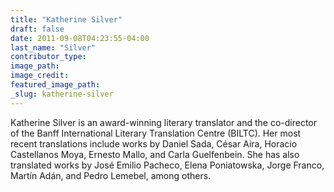 ```yaml
---
title: "Katherine Silver"
draft: false
date: 2011-09-08T04:23:55-04:00
last_name: "Silver"
contributor_type:
image_path:
image_credit:
featured_image_path:
_slug: katherine-silver
---
```


Katherine Silver is an award-winning literary translator and the co-director of the Banff International Literary Translation Centre (BILTC). Her most recent translations include works by Daniel Sada, César Aira, Horacio Castellanos Moya, Ernesto Mallo, and Carla Guelfenbein. She has also translated works by José Emilio Pacheco, Elena Poniatowska, Jorge Franco, Martín Adán, and Pedro Lemebel, among others.

